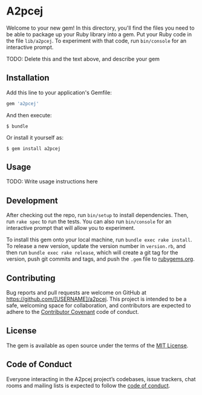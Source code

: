 # A2pcej

Welcome to your new gem! In this directory, you'll find the files you need to be able to package up your Ruby library into a gem. Put your Ruby code in the file `lib/a2pcej`. To experiment with that code, run `bin/console` for an interactive prompt.

TODO: Delete this and the text above, and describe your gem

## Installation

Add this line to your application's Gemfile:

```ruby
gem 'a2pcej'
```

And then execute:

    $ bundle

Or install it yourself as:

    $ gem install a2pcej

## Usage

TODO: Write usage instructions here

## Development

After checking out the repo, run `bin/setup` to install dependencies. Then, run `rake spec` to run the tests. You can also run `bin/console` for an interactive prompt that will allow you to experiment.

To install this gem onto your local machine, run `bundle exec rake install`. To release a new version, update the version number in `version.rb`, and then run `bundle exec rake release`, which will create a git tag for the version, push git commits and tags, and push the `.gem` file to [rubygems.org](https://rubygems.org).

## Contributing

Bug reports and pull requests are welcome on GitHub at https://github.com/[USERNAME]/a2pcej. This project is intended to be a safe, welcoming space for collaboration, and contributors are expected to adhere to the [Contributor Covenant](http://contributor-covenant.org) code of conduct.

## License

The gem is available as open source under the terms of the [MIT License](https://opensource.org/licenses/MIT).

## Code of Conduct

Everyone interacting in the A2pcej project’s codebases, issue trackers, chat rooms and mailing lists is expected to follow the [code of conduct](https://github.com/[USERNAME]/a2pcej/blob/master/CODE_OF_CONDUCT.md).
